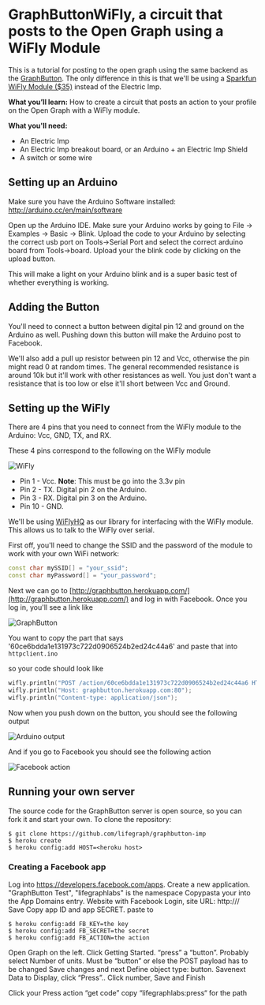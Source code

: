 # GraphButtonWiFly, a circuit that posts to the Open Graph using a WiFly Module

This is a tutorial for posting to the open graph using the same backend as the [GraphButton](https://github.com/lifegraph/graphbutton-imp). The only difference in this is that we'll be using a [Sparkfun WiFly Module ($35)](https://www.sparkfun.com/products/10822) instead of the Electric Imp.

**What you’ll learn:** How to create a circuit that posts an action to your profile on the Open Graph with a WiFly module.

**What you'll need:**
* An Electric Imp
* An Electric Imp breakout board, or an Arduino + an Electric Imp Shield
* A switch or some wire

## Setting up an Arduino 

Make sure you have the Arduino Software installed: http://arduino.cc/en/main/software

Open up the Arduino IDE. Make sure your Arduino works by going to File -> Examples -> Basic -> Blink. Upload the code to your Arduino by selecting the correct usb port on Tools->Serial Port and select the correct arduino board from Tools->board. Upload your the blink code by clicking on the upload button. 

This will make a light on your Arduino blink and is a super basic test of whether everything is working. 

## Adding the Button

You'll need to connect a button between digital pin 12 and ground on the Arduino as well. Pushing down this button will make the Arduino post to Facebook. 

We'll also add a pull up resistor between pin 12 and Vcc, otherwise the pin might read 0 at random times. The general recommended resistance is around 10k but it'll work with other resistances as well. You just don't want a resistance that is too low or else it'll short between Vcc and Ground.

## Setting up the WiFly

There are 4 pins that you need to connect from the WiFly module to the Arduino: Vcc, GND, TX, and RX.

These 4 pins correspond to the following on the WiFly module

![WiFly](https://raw.github.com/lifegraph/graphbutton-wifly/master/imgs/wifly.png)

* Pin 1 - Vcc. **Note**: This must be go into the 3.3v pin
* Pin 2 - TX. Digital pin 2 on the Arduino.
* Pin 3 - RX. Digital pin 3 on the Arduino.
* Pin 10 - GND.

We'll be using [WiFlyHQ](https://github.com/harlequin-tech/WiFlyHQ) as our library for interfacing with the WiFly module. This allows us to talk to the WiFly over serial.

First off, you'll need to change the SSID and the password of the module to work with your own WiFi network:

```ino
const char mySSID[] = "your_ssid";
const char myPassword[] = "your_password";
```

Next we can go to [http://graphbutton.herokuapp.com/](http://graphbutton.herokuapp.com/) and log in with Facebook. Once you log in, you'll see a link like

![GraphButton](https://raw.github.com/lifegraph/graphbutton-wifly/master/imgs/graphbutton.png)

You want to copy the part that says '60ce6bdda1e131973c722d0906524b2ed24c44a6' and paste that into `httpclient.ino`

so your code should look like

```ino
wifly.println("POST /action/60ce6bdda1e131973c722d0906524b2ed24c44a6 HTTP/1.1");
wifly.println("Host: graphbutton.herokuapp.com:80");
wifly.println("Content-type: application/json");
```

Now when you push down on the button, you should see the following output

![Arduino output](https://raw.github.com/lifegraph/graphbutton-wifly/master/imgs/arduino-output.png)

And if you go to Facebook you should see the following action

![Facebook action](https://raw.github.com/lifegraph/graphbutton-wifly/master/imgs/facebook-action.png)

## Running your own server

The source code for the GraphButton server is open source, so you can fork it and start your own. To clone the repository:

```
$ git clone https://github.com/lifegraph/graphbutton-imp
$ heroku create
$ heroku config:add HOST=<heroku host>
```

### Creating a Facebook app

Log into https://developers.facebook.com/apps. Create a new application. "GraphButton Test", "lifegraphlabs" is the namespace
Copypasta your <heroku host> into the App Domains entry.
Website with Facebook Login, site URL: http://<heroku host>/
Save
Copy app ID and app SECRET. paste to 

```
$ heroku config:add FB_KEY=the key
$ heroku config:add FB_SECRET=the secret
$ heroku config:add FB_ACTION=the action
```

Open Graph on the left. Click Getting Started. “press” a “button”. Probably select Number of units.
Must be “button” or else the POST payload has to be changed
Save changes and next
Define object type: button. Savenext
Data to Display, click “Press”..
Click number, Save and Finish

Click your Press action “get code”
copy “lifegraphlabs:press“ for the path
